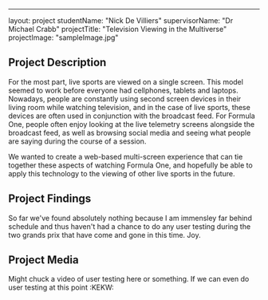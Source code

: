 ---
layout: project
studentName: "Nick De Villiers"
supervisorName: "Dr Michael Crabb"
projectTitle: "Television Viewing in the Multiverse"
projectImage: "sampleImage.jpg"

## Project Description
For the most part, live sports are viewed on a single screen. This model seemed to work before everyone had cellphones, tablets and laptops. Nowadays, people are constantly using second screen devices in their living room while watching television, and in the case of live sports, these devices are often used in conjunction with the broadcast feed. For Formula One, people often enjoy looking at the live telemetry screens alongside the broadcast feed, as well as browsing social media and seeing what people are saying during the course of a session.

We wanted to create a web-based multi-screen experience that can tie together these aspects of watching Formula One, and hopefully be able to apply this technology to the viewing of other live sports in the future.

## Project Findings
So far we've found absolutely nothing because I am immensley far behind schedule and thus haven't had a chance to do any user testing during the two grands prix that have come and gone in this time. Joy.

## Project Media
Might chuck a video of user testing here or something. If we can even do user testing at this point :KEKW:
